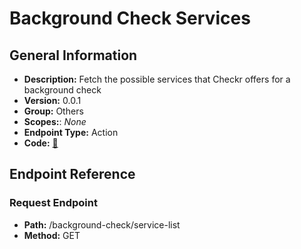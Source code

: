 # Background Check Services

## General Information

- **Description:** Fetch the possible services that Checkr offers for a background check
- **Version:** 0.0.1
- **Group:** Others
- **Scopes:**: _None_
- **Endpoint Type:** Action
- **Code:** [🔗](https://github.com/NangoHQ/integration-templates/tree/main/integrations/checkr-partner/actions/background-check-services.ts)

## Endpoint Reference

### Request Endpoint

- **Path:** /background-check/service-list
- **Method:** GET
